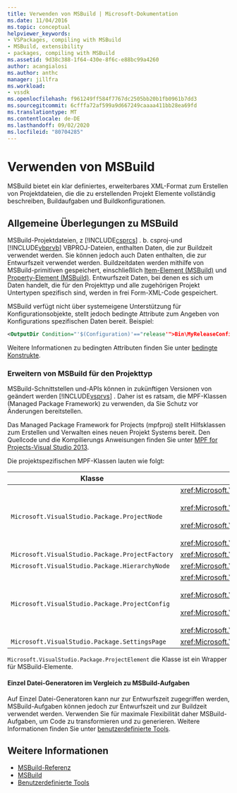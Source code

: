 ```yaml
---
title: Verwenden von MSBuild | Microsoft-Dokumentation
ms.date: 11/04/2016
ms.topic: conceptual
helpviewer_keywords:
- VSPackages, compiling with MSBuild
- MSBuild, extensibility
- packages, compiling with MSBuild
ms.assetid: 9d38c388-1f64-430e-8f6c-e88bc99a4260
author: acangialosi
ms.author: anthc
manager: jillfra
ms.workload:
- vssdk
ms.openlocfilehash: f961249ff584f7767dc2505bb20b1fb0961b7dd3
ms.sourcegitcommit: 6cfffa72af599a9d667249caaaa411bb28ea69fd
ms.translationtype: MT
ms.contentlocale: de-DE
ms.lasthandoff: 09/02/2020
ms.locfileid: "80704285"
---
```

# <a name="using-msbuild"></a>Verwenden von MSBuild
MSBuild bietet ein klar definiertes, erweiterbares XML-Format zum Erstellen von Projektdateien, die die zu erstellenden Projekt Elemente vollständig beschreiben, Buildaufgaben und Buildkonfigurationen.

## <a name="general-msbuild-considerations"></a>Allgemeine Überlegungen zu MSBuild
 MSBuild-Projektdateien, z [!INCLUDE[csprcs](../../data-tools/includes/csprcs_md.md)] . b. csproj-und [!INCLUDE[vbprvb](../../code-quality/includes/vbprvb_md.md)] VBPROJ-Dateien, enthalten Daten, die zur Buildzeit verwendet werden. Sie können jedoch auch Daten enthalten, die zur Entwurfszeit verwendet werden. Buildzeitdaten werden mithilfe von MSBuild-primitiven gespeichert, einschließlich [Item-Element (MSBuild)](../../msbuild/item-element-msbuild.md) und [Property-Element (MSBuild)](../../msbuild/property-element-msbuild.md). Entwurfszeit Daten, bei denen es sich um Daten handelt, die für den Projekttyp und alle zugehörigen Projekt Untertypen spezifisch sind, werden in frei Form-XML-Code gespeichert.

 MSBuild verfügt nicht über systemeigene Unterstützung für Konfigurationsobjekte, stellt jedoch bedingte Attribute zum Angeben von Konfigurations spezifischen Daten bereit. Beispiel:

```xml
<OutputDir Condition="'$(Configuration)'=="release'">Bin\MyReleaseConfig</OutputDir>
```

 Weitere Informationen zu bedingten Attributen finden Sie unter [bedingte Konstrukte](../../msbuild/msbuild-conditional-constructs.md).

### <a name="extending-msbuild-for-your-project-type"></a>Erweitern von MSBuild für den Projekttyp
 MSBuild-Schnittstellen und-APIs können in zukünftigen Versionen von geändert werden [!INCLUDE[vsprvs](../../code-quality/includes/vsprvs_md.md)] . Daher ist es ratsam, die MPF-Klassen (Managed Package Framework) zu verwenden, da Sie Schutz vor Änderungen bereitstellen.

 Das Managed Package Framework for Projects (mpfproj) stellt Hilfsklassen zum Erstellen und Verwalten eines neuen Projekt Systems bereit. Den Quellcode und die Kompilierungs Anweisungen finden Sie unter [MPF for Projects-Visual Studio 2013](https://github.com/tunnelvisionlabs/MPFProj10).

 Die projektspezifischen MPF-Klassen lauten wie folgt:

|Klasse|Implementierung|
|-----------|--------------------|
|`Microsoft.VisualStudio.Package.ProjectNode`|<xref:Microsoft.VisualStudio.Shell.Interop.IVsProject3><br /><br /> <xref:Microsoft.VisualStudio.Shell.Interop.IVsCfgProvider2><br /><br /> <xref:Microsoft.VisualStudio.Shell.Interop.IPersistFileFormat><br /><br /> <xref:Microsoft.VisualStudio.Shell.Interop.IVsSolutionEvents>|
|`Microsoft.VisualStudio.Package.ProjectFactory`|<xref:Microsoft.VisualStudio.Shell.Interop.IVsProjectFactory>|
|`Microsoft.VisualStudio.Package.HierarchyNode`|<xref:Microsoft.VisualStudio.Shell.Interop.IVsHierarchy>|
|`Microsoft.VisualStudio.Package.ProjectConfig`|<xref:Microsoft.VisualStudio.Shell.Interop.IVsCfg><br /><br /> <xref:Microsoft.VisualStudio.Shell.Interop.IVsProjectCfg><br /><br /> <xref:Microsoft.VisualStudio.Shell.Interop.IVsBuildableProjectCfg><br /><br /> <xref:Microsoft.VisualStudio.Shell.Interop.IVsDebuggableProjectCfg>|
|`Microsoft.VisualStudio.Package.SettingsPage`|<xref:Microsoft.VisualStudio.OLE.Interop.IPropertyPageSite>|

 `Microsoft.VisualStudio.Package.ProjectElement` die Klasse ist ein Wrapper für MSBuild-Elemente.

#### <a name="single-file-generators-vs-msbuild-tasks"></a>Einzel Datei-Generatoren im Vergleich zu MSBuild-Aufgaben
 Auf Einzel Datei-Generatoren kann nur zur Entwurfszeit zugegriffen werden, MSBuild-Aufgaben können jedoch zur Entwurfszeit und zur Buildzeit verwendet werden. Verwenden Sie für maximale Flexibilität daher MSBuild-Aufgaben, um Code zu transformieren und zu generieren. Weitere Informationen finden Sie unter [benutzerdefinierte Tools](../../extensibility/internals/custom-tools.md).

## <a name="see-also"></a>Weitere Informationen
- [MSBuild-Referenz](../../msbuild/msbuild-reference.md)
- [MSBuild](../../msbuild/msbuild.md)
- [Benutzerdefinierte Tools](../../extensibility/internals/custom-tools.md)
